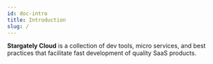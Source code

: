 ```yaml
---
id: doc-intro
title: Introduction
slug: /
---
```


**Stargately Cloud** is a collection of dev tools, micro services, and best practices that facilitate fast development of quality SaaS products.
